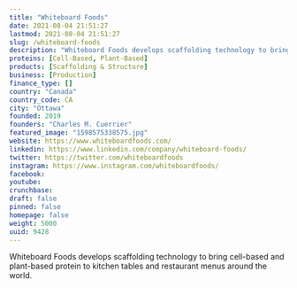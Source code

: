 ```yaml
---
title: "Whiteboard Foods"
date: 2021-08-04 21:51:27
lastmod: 2021-08-04 21:51:27
slug: /whiteboard-foods
description: "Whiteboard Foods develops scaffolding technology to bring cell-based and plant-based protein to kitchen tables and restaurant menus around the world."
proteins: [Cell-Based, Plant-Based]
products: [Scaffolding & Structure]
business: [Production]
finance_type: []
country: "Canada"
country_code: CA
city: "Ottawa"
founded: 2019
founders: "Charles M. Cuerrier"
featured_image: "1598575338575.jpg"
website: https://www.whiteboardfoods.com/
linkedin: https://www.linkedin.com/company/whiteboard-foods/
twitter: https://twitter.com/whiteboardfoods
instagram: https://www.instagram.com/whiteboardfoods/
facebook: 
youtube: 
crunchbase: 
draft: false
pinned: false
homepage: false
weight: 5000
uuid: 9428
---
```

Whiteboard Foods develops scaffolding technology to bring cell-based and plant-based protein to kitchen tables and restaurant menus around the world.
